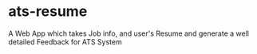 # ats-resume
A Web App which takes Job info, and user's Resume and generate a well detailed Feedback for ATS System
